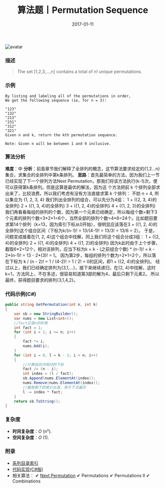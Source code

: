 ﻿---
title: 算法题丨Permutation Sequence
tags:
  - 算法
  - 编程技巧
  - 数据结构
categories: 计算机基础
date: 2017-01-11
---
![avatar](https://mysite.bj.bcebos.com/images/articles/d21ee518-d67e-4a61-9a7f-cdd43df6bf89.jpg)

### 描述
>The set [1,2,3,…,n] contains a total of n! unique permutations.

### 示例
```
By listing and labeling all of the permutations in order,
We get the following sequence (ie, for n = 3):

"123"
"132"
"213"
"231"
"312"
"321"
Given n and k, return the kth permutation sequence.

Note: Given n will be between 1 and 9 inclusive.
```

<!-- more -->

### 算法分析
**难度**：中
**分析**：前面章节我们解释了全排列的概念，这节算法要求给定的{1,2...n}集合，求集合的全排列中第k条排列。
**思路**：首先最简单的方法，因为我们上一节已经实现了下一个排列方法Next Permutation，那我们将该方法执行(k-1)次，便可以获得第k条排列。但是这算是最优的解法，因为这
个方法把前 k 个排列全部求出来了，比较浪费。所以我们考虑有没有方法直接求第 k 个排列：
不妨 n = 4, 所以集合为 {1, 2, 3, 4}
我们列出全排列的组合，可以先分为4组：
1 + ({2, 3, 4}的全排列)
2 + ({1, 3, 4}的全排列)
3 + ({1, 2, 4}的全排列)
4 + ({1, 2, 3}的全排列)
我们再看看每组的排列的个数，因为第一个元素已经确定，所以每组个数=剩下3个元素的排列个数=3\*2\*1=6个，当然全部的排列个数=4\*6=24个。比如题目要求第14个排列（k=13，因为索引下标从0开始），很明显应该落在3 + ({1, 2, 4}的全排列)这个组合区间（下标为k/(n-1)! = 13/(4-1)! = 13/3! = 13/6 = 2）。
于是，问题变成接着在{1, 2, 4}这个组合中找解，同上我们将这个组合分成3组：
1 + ({2, 4}的全排列)
2 + ({1, 4}的全排列)
4 + ({1, 2}的全排列)
因为k此时由于上个步骤，截取6\*2=12个，相对该排列，应当下标为k = k - (之前组合个数) \* (n-1)! = k - 2\*(n-1)! = 13 - 2\*(3)! = 1。
因为第2步，每组的排列个数为=2\*1=2个，所以落在下标为 k / (n - 2)! = 1 / (4-2)! = 1 / 2! = 0的区间，即1 + ({2, 4}的全排列)。
经过以上，我们已经确定排列为{3,1,...}，接下来继续递归，在{2, 4}中找解，这时k=1，方法同上，不在多述，很容易知道第3部的解为4，最后只剩下元素2。
所以最终，获得题目要求的排列{3,1,4,2}。

### 代码示例(C#)
```csharp
public string GetPermutation(int n, int k)
{
    var sb = new StringBuilder();
    var nums = new List<int>();
    //fact记录n的阶乘
    int fact = 1;
    for (int i = 1; i <= n; i++)
    {
        fact *= i;
        nums.Add(i);
    }
    for (int i = 0, l = k - 1; i < n; i++)
    {
        //计算组合内相对的下标
        fact /= (n - i);
        int index = (l / fact);
        sb.Append(nums.ElementAt(index));
        nums.Remove(nums.ElementAt(index));
        //截取剩下的索引长度，用于下次遍历
        l -= index * fact;
    }
    return sb.ToString();
}
```

### 复杂度
- **时间复杂度**：*O* (n²). 
- **空间复杂度**：*O* (1).

### 附录
- [系列目录索引](/posts/algorithm/index/)
- [代码实现(C#版)](https://github.com/lizzie2008/LeetCode.git)
- 相关算法：
✔ [Next Permutation](/posts/algorithm/010.Next.Permutation/)
✔ Permutations
✔ Permutations II
✔ Combinations